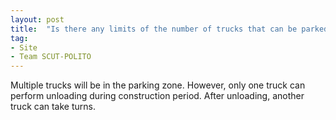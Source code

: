 ```yaml
---
layout: post
title:  "Is there any limits of the number of trucks that can be parked in the parking area of the construction site?"
tag:
- Site
- Team SCUT-POLITO
---
```


Multiple trucks will be in the parking zone. However, only one truck can perform unloading during construction period. After unloading, another truck can take turns.